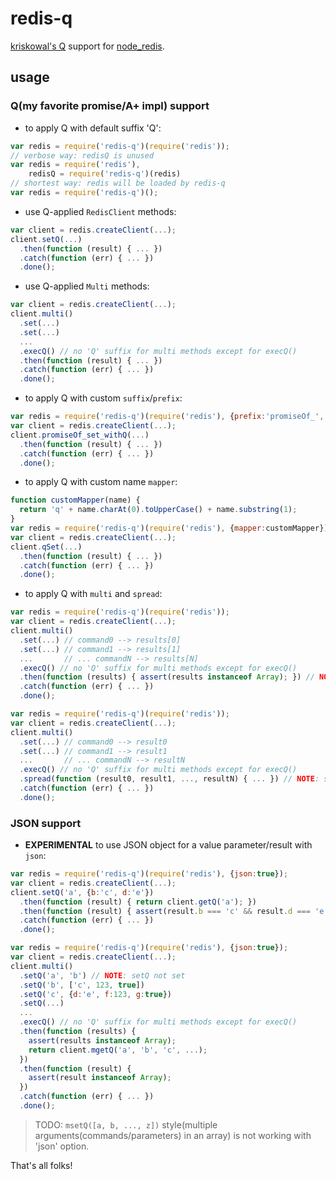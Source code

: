 redis-q
=======

[kriskowal's Q](http://documentup.com/kriskowal/q/) support for [node_redis](https://github.com/mranney/node_redis).

usage
-----

### Q(my favorite promise/A+ impl) support

* to apply Q with default suffix 'Q':

```javascript
var redis = require('redis-q')(require('redis'));
// verbose way: redisQ is unused
var redis = require('redis'),
    redisQ = require('redis-q')(redis)
// shortest way: redis will be loaded by redis-q
var redis = require('redis-q')();
```

* use Q-applied `RedisClient` methods:

```javascript
var client = redis.createClient(...);
client.setQ(...)
  .then(function (result) { ... })
  .catch(function (err) { ... })
  .done();
```

* use Q-applied `Multi` methods:

```javascript
var client = redis.createClient(...);
client.multi()
  .set(...)
  .set(...)
  ...
  .execQ() // no 'Q' suffix for multi methods except for execQ()
  .then(function (result) { ... })
  .catch(function (err) { ... })
  .done();
```

* to apply Q with custom `suffix`/`prefix`:

```javascript
var redis = require('redis-q')(require('redis'), {prefix:'promiseOf_', suffix:'_withQ'});
var client = redis.createClient(...);
client.promiseOf_set_withQ(...)
  .then(function (result) { ... })
  .catch(function (err) { ... })
  .done();
```

* to apply Q with custom name `mapper`:

```javascript
function customMapper(name) {
  return 'q' + name.charAt(0).toUpperCase() + name.substring(1);
}
var redis = require('redis-q')(require('redis'), {mapper:customMapper});
var client = redis.createClient(...);
client.qSet(...)
  .then(function (result) { ... })
  .catch(function (err) { ... })
  .done();
```

* to apply Q with `multi` and `spread`:

```javascript
var redis = require('redis-q')(require('redis'));
var client = redis.createClient(...);
client.multi()
  .set(...) // command0 --> results[0]
  .set(...) // command1 --> results[1]
  ...       // ... commandN --> results[N]
  .execQ() // no 'Q' suffix for multi methods except for execQ()
  .then(function (results) { assert(results instanceof Array); }) // NOTE: then!
  .catch(function (err) { ... })
  .done();
```

```javascript
var redis = require('redis-q')(require('redis'));
var client = redis.createClient(...);
client.multi()
  .set(...) // command0 --> result0
  .set(...) // command1 --> result1
  ...       // ... commandN --> resultN
  .execQ() // no 'Q' suffix for multi methods except for execQ()
  .spread(function (result0, result1, ..., resultN) { ... }) // NOTE: spread!
  .catch(function (err) { ... })
  .done();
```

### JSON support

* **EXPERIMENTAL** to use JSON object for a value parameter/result with `json`:

```javascript
var redis = require('redis-q')(require('redis'), {json:true});
var client = redis.createClient(...);
client.setQ('a', {b:'c', d:'e'})
  .then(function (result) { return client.getQ('a'); })
  .then(function (result) { assert(result.b === 'c' && result.d === 'e'); ... })
  .catch(function (err) { ... })
  .done();
```

```javascript
var redis = require('redis-q')(require('redis'), {json:true});
var client = redis.createClient(...);
client.multi()
  .setQ('a', 'b') // NOTE: setQ not set
  .setQ('b', ['c', 123, true])
  .setQ('c', {d:'e', f:123, g:true})
  .setQ(...)
  ...
  .execQ() // no 'Q' suffix for multi methods except for execQ()
  .then(function (results) {
    assert(results instanceof Array);
    return client.mgetQ('a', 'b', 'c', ...);
  })
  .then(function (result) {
    assert(result instanceof Array);
  })
  .catch(function (err) { ... })
  .done();
```

> TODO: `msetQ([a, b, ..., z])` style(multiple arguments(commands/parameters) in an array) is not working with 'json' option.

That's all folks!
